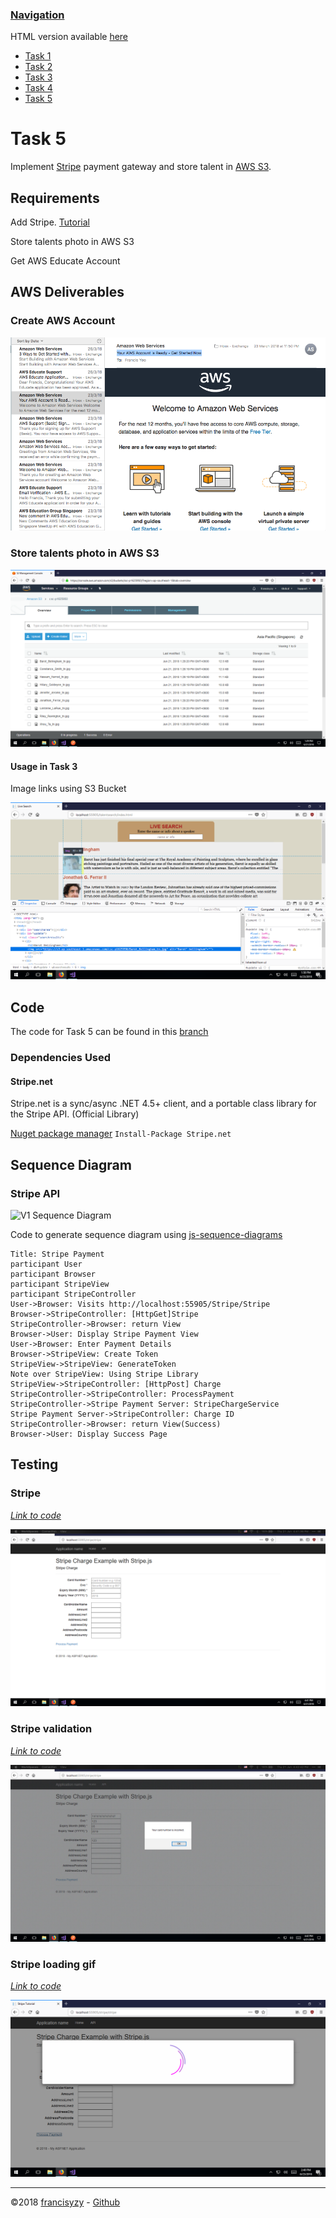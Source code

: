 ### [Navigation](readme.md)

HTML version available [here](https://francisyzy.github.io/CSCAssignment)

- [Task 1](task1.md#task-1)
- [Task 2](task2.md#task-2)
- [Task 3](task3.md#task-3)
- [Task 4](task4.md#task-4)
- [Task 5](task5.md#task-5)

# Task 5

Implement [Stripe](http://stripe.com) payment gateway and store talent in [AWS S3](https://aws.amazon.com/s3/).

## Requirements

Add Stripe. [Tutorial](https://docs.google.com/document/d/1sBDyVmLOHkDB5cHqbnG3mzuwwv6y5QSMWhifBxKxvvI/edit)

Store talents photo in AWS S3

Get AWS Educate Account

## AWS Deliverables

### Create AWS Account

![Created account](Pictures/Task5/Created-account.png)

### Store talents photo in AWS S3

![S3 Bucket](Pictures/Task5/S3-Bucket.png)

#### Usage in Task 3

Image links using S3 Bucket

![Image Links](Pictures/Task3/Using-S3Bucket.png)

## Code

The code for Task 5 can be found in this [branch](https://github.com/francisyzy/CSCAssignment/tree/Task5)

### Dependencies Used

#### Stripe.net

Stripe.net is a sync/async .NET 4.5+ client, and a portable class library for the Stripe API.  (Official Library)

[Nuget package manager](https://www.nuget.org/packages/Stripe.net/)
``` Install-Package Stripe.net ```

## Sequence Diagram

### Stripe API

![V1 Sequence Diagram](Pictures/Task5/Stripe-Sequence.svg)

Code to generate sequence diagram using [js-sequence-diagrams](https://bramp.github.io/js-sequence-diagrams/)

```Sequence
Title: Stripe Payment
participant User
participant Browser
participant StripeView
participant StripeController
User->Browser: Visits http://localhost:55905/Stripe/Stripe
Browser->StripeController: [HttpGet]Stripe
StripeController->Browser: return View
Browser->User: Display Stripe Payment View
User->Browser: Enter Payment Details
Browser->StripeView: Create Token
StripeView->StripeView: GenerateToken
Note over StripeView: Using Stripe Library
StripeView->StripeController: [HttpPost] Charge
StripeController->StripeController: ProcessPayment
StripeController->Stripe Payment Server: StripeChargeService
Stripe Payment Server->StripeController: Charge ID
StripeController->Browser: return View(Success)
Browser->User: Display Success Page
```

## Testing

### Stripe

*[Link to code](https://github.com/francisyzy/CSCAssignment/commit/30156bd9b437c364a2576bdf11edd5533ce840a2)*

![Stripe](Pictures/Task5/Stripe.png)

### Stripe validation

*[Link to code](https://github.com/francisyzy/CSCAssignment/blob/Task5/CSCAssignment/Views/Stripe/Stripe.cshtml#L249-L281)*

![Postman-http](Pictures/Task5/Stripe-error.png)

### Stripe loading gif

*[Link to code](https://github.com/francisyzy/CSCAssignment/blob/Task5/CSCAssignment/Views/Stripe/Stripe.cshtml#L13-L114)*

![Loading](Pictures/Task5/Loading.png)

---
©2018 [francisyzy](http://francisyzy.github.io) - [Github](https://github.com/francisyzy)